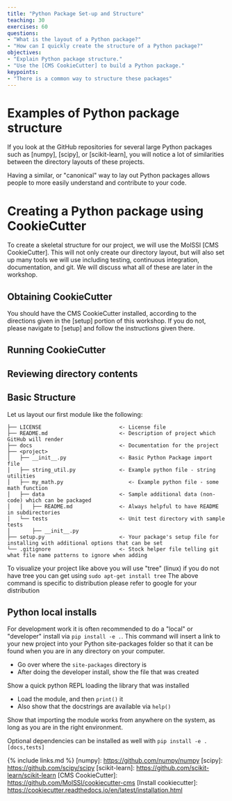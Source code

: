 ```yaml
---
title: "Python Package Set-up and Structure"
teaching: 30
exercises: 60
questions:
- "What is the layout of a Python package?"
- "How can I quickly create the structure of a Python package?"
objectives:
- "Explain Python package structure."
- "Use the [CMS CookieCutter] to build a Python package."
keypoints:
- "There is a common way to structure these packages"
---
```


# Examples of Python package structure
If you look at the GitHub repositories for several large Python packages such as [numpy], [scipy], or [scikit-learn], you will notice a lot of similarities between the directory layouts of these projects.

Having a similar, or "canonical" way to lay out Python packages allows people to more easily understand and contribute to your code.

# Creating a Python package using CookieCutter
To create a skeletal structure for our project, we will use the MolSSI [CMS CookieCutter]. This will not only create our directory layout, but will also set up many tools we will use including testing, continuous integration, documentation, and git. We will discuss what all of these are later in the workshop.

## Obtaining CookieCutter

You should have the CMS CookieCutter installed, according to the directions given in the [setup] portion of this workshop. If you do not, please navigate to [setup] and follow the instructions given there.

## Running CookieCutter

## Reviewing directory contents

## Basic Structure

Let us layout our first module like the following:

```
├── LICENSE                         <- License file
├── README.md                       <- Description of project which GitHub will render
├── docs                            <- Documentation for the project
├── <project>
│   ├── __init__.py                 <- Basic Python Package import file
│   ├── string_util.py              <- Example python file - string utilities
│   ├── my_math.py                     <- Example python file - some math function
│   ├── data                        <- Sample additional data (non-code) which can be packaged
│   │   ├── README.md               <- Always helpful to have README in subdirectories
│   └── tests                       <- Unit test directory with sample tests
│       ├── __init__.py
├── setup.py                        <- Your package's setup file for installing with additional options that can be set
└── .gitignore                      <- Stock helper file telling git what file name patterns to ignore when adding
```

To visualize your project like above you will use "tree"
(linux) if you do not have tree you can get using `sudo apt-get install tree`
The above command is specific to distribution please refer to google for your distribution

## Python local installs

For development work it is often recommended to do a "local" or "developer" install via
`pip install -e .`. This command will insert a link to your new project into your Python
site-packages folder so that it can be found when you are in any directory on your computer.

- Go over where the `site-packages` directory is
- After doing the developer install, show the file that was created

Show a quick python REPL loading the library that was installed

- Load the module, and then `print()` it
- Also show that the docstrings are available via `help()`

Show that importing the module works from anywhere on the system, as long
as you are in the right environment.

Optional dependencies can be installed as well with `pip install -e .[docs,tests]`


{% include links.md %}
[numpy]: https://github.com/numpy/numpy
[scipy]: https://github.com/scipy/scipy
[scikit-learn]: https://github.com/scikit-learn/scikit-learn
[CMS CookieCutter]: https://github.com/MolSSI/cookiecutter-cms
[Install cookiecutter]: https://cookiecutter.readthedocs.io/en/latest/installation.html
